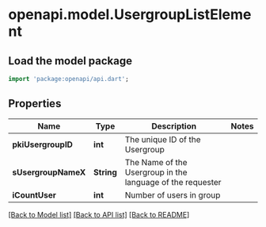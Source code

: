 # openapi.model.UsergroupListElement

## Load the model package
```dart
import 'package:openapi/api.dart';
```

## Properties
Name | Type | Description | Notes
------------ | ------------- | ------------- | -------------
**pkiUsergroupID** | **int** | The unique ID of the Usergroup | 
**sUsergroupNameX** | **String** | The Name of the Usergroup in the language of the requester | 
**iCountUser** | **int** | Number of users in group | 

[[Back to Model list]](../README.md#documentation-for-models) [[Back to API list]](../README.md#documentation-for-api-endpoints) [[Back to README]](../README.md)


